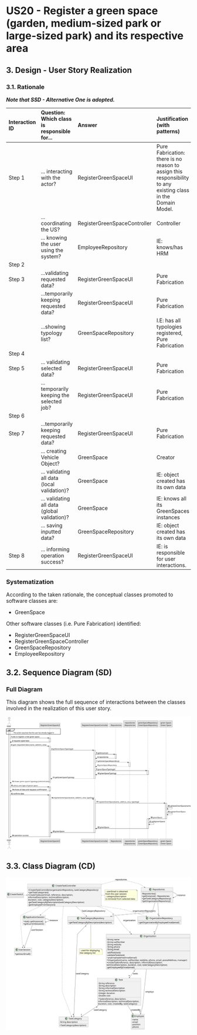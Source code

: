 # US20 - Register a green space (garden, medium-sized park or large-sized park) and its respective area

## 3. Design - User Story Realization 

### 3.1. Rationale

_**Note that SSD - Alternative One is adopted.**_

| Interaction ID | Question: Which class is responsible for...   | Answer                       | Justification (with patterns)                                                                                 |
|:---------------|:----------------------------------------------|:-----------------------------|:--------------------------------------------------------------------------------------------------------------|
| Step 1  		     | 	... interacting with the actor?              | RegisterGreenSpaceUI         | Pure Fabrication: there is no reason to assign this responsibility to any existing class in the Domain Model. |
| 			  		        | 	... coordinating the US?                     | RegisterGreenSpaceController | Controller                                                                                                    |
| 			  		        | ... knowing the user using the system?        | EmployeeRepository           | IE: knows/has HRM                                                                                             |
| Step 2  		     | 							                                       |                              |                                                                                                               |
| Step 3	        | 	...validating requested data?                | RegisterGreenSpaceUI         | Pure Fabrication                                                                                              |
| 		             | 	...temporarily keeping requested data?       | RegisterGreenSpaceUI         | Pure Fabrication                                                                                              |
|                | 	...showing typology list?                    | GreenSpaceRepository         | I.E: has all typologies registered, Pure Fabrication                                                          |
| Step 4  		     | 	                                             |                              |                                                                                                               |
| Step 5 	       | 	... validating selected data?                | RegisterGreenSpaceUI         | Pure Fabrication                                                                                              |
| 		             | 	... temporarily keeping the selected job?    | RegisterGreenSpaceUI         | Pure Fabrication                                                                                              |              
| Step 6  		     | 							                                       |                              |                                                                                                               |              
| Step 7         | 	...temporarily keeping requested data?       | RegisterGreenSpaceUI         | Pure Fabrication                                                                                              |
| 	              | 	... creating Vehicle Object?                 | GreenSpace                   | Creator                                                                                                       |
| 		             | 	... validating all data (local validation)?  | GreenSpace                   | IE: object created has its own data                                                                           |
| 		             | 	... validating all data (global validation)? | GreenSpace                   | 	IE: knows all its GreenSpaces instances                                                                      |
| 		             | 	... saving inputted data?                    | GreenSpaceRepository         | IE: object created has its own data                                                                           |
| Step 8  		     | 	... informing operation success?             | RegisterGreenSpaceUI         | IE: is responsible for user interactions.                                                                     | 

### Systematization ##

According to the taken rationale, the conceptual classes promoted to software classes are: 

* GreenSpace


Other software classes (i.e. Pure Fabrication) identified: 

* RegisterGreenSpaceUI  
* RegisterGreenSpaceController
* GreenSpaceRepository
* EmployeeRepository


## 3.2. Sequence Diagram (SD)


### Full Diagram

This diagram shows the full sequence of interactions between the classes involved in the realization of this user story.

![Sequence Diagram - Full](svg/us20-sequence-diagram-full.svg)


## 3.3. Class Diagram (CD)

![Class Diagram](svg/us006-class-diagram.svg)